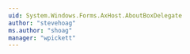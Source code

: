 ```yaml
---
uid: System.Windows.Forms.AxHost.AboutBoxDelegate
author: "stevehoag"
ms.author: "shoag"
manager: "wpickett"
---
```

